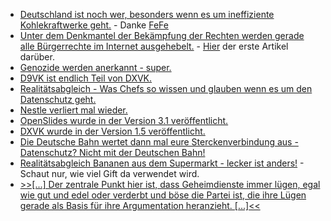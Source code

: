 * [Deutschland ist noch wer, besonders wenn es um ineffiziente Kohlekraftwerke geht.](https://de.wikipedia.org/wiki/Liste_von_fossilen_Kraftwerken_in_der_Europ%C3%A4ischen_Union_mit_der_h%C3%B6chsten_Kohlenstoffdioxidemission) - Danke [FeFe](https://blog.fefe.de/?ts=a308ff05)
* [Unter dem Denkmantel der Bekämpfung der Rechten werden gerade alle Bürgerrechte im Internet ausgehebelt.](https://blog.fefe.de/?ts=a308f9fd) - [Hier](https://blog.fefe.de/?ts=a30b6146) der erste Artikel darüber.
* [Genozide werden anerkannt - super.](https://blog.fefe.de/?ts=a309afc7)
* [D9VK ist endlich Teil von DXVK.](http://www.phoronix.com/scan.php?page=news_item&px=D9VK-Merges-Into-DXVK)
* [Realitätsabgleich - Was Chefs so wissen und glauben wenn es um den Datenschutz geht.](https://www.kuketz-blog.de/die-luftschloesser-der-ada-health-gmbh/)
* [Nestle verliert mal wieder.](https://netzfrauen.org/2019/12/16/michigan-2/)
* [OpenSlides wurde in der Version 3.1 veröffentlicht.](https://www.pro-linux.de/news/1/27671/openslides-31-verbessert-die-geschwindigkeit.html)
* [DXVK wurde in der Version 1.5 veröffentlicht.](http://www.phoronix.com/scan.php?page=news_item&px=DXVK-1.5-Released)
* [Die Deutsche Bahn wertet dann mal eure Sterckenverbindung aus - Datenschutz? Nicht mit der Deutschen Bahn!](https://blog.fefe.de/?ts=a3067fcc)
* [Realitätsabgleich Bananen aus dem Supermarkt - lecker ist anders!](https://netzfrauen.org/2019/12/17/bananas-3/) - Schaut nur, wie viel Gift da verwendet wird.
* [>>[...] Der zentrale Punkt hier ist, dass Geheimdienste immer lügen, egal wie gut und edel oder verderbt und böse die Partei ist, die ihre Lügen gerade als Basis für ihre Argumentation heranzieht. [...]<<](https://blog.fefe.de/?ts=a306e0cf)
